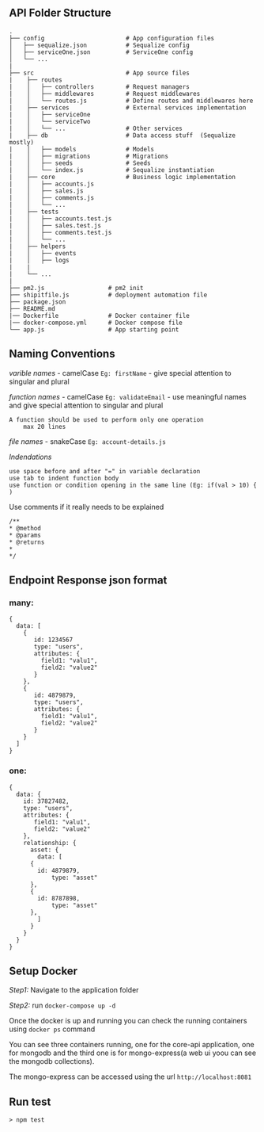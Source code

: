 ## API Folder Structure

```
.
├── config                       # App configuration files
│   ├── sequalize.json           # Sequalize config
│   ├── serviceOne.json          # ServiceOne config
│   └── ...  
|
├── src                          # App source files
|    ├── routes                  
|    │   ├── controllers         # Request managers
|    │   ├── middlewares         # Request middlewares
|    │   └── routes.js           # Define routes and middlewares here
|    ├── services                # External services implementation   
|    │   ├── serviceOne
|    │   └── serviceTwo
|    │   └── ...                 # Other services
|    ├── db                      # Data access stuff  (Sequalize mostly)
|    │   ├── models              # Models
|    │   ├── migrations          # Migrations
|    │   ├── seeds               # Seeds
|    │   └── index.js            # Sequalize instantiation
|    ├── core                    # Business logic implementation
|    │   ├── accounts.js         
|    │   ├── sales.js            
|    │   ├── comments.js              
|    │   └── ...   
|    ├── tests                    
|    │   ├── accounts.test.js         
|    │   ├── sales.test.js            
|    │   ├── comments.test.js              
|    │   └── ...  
|    ├── helpers     
|    │   ├── events         
|    │   ├── logs  
|    |
|    └── ...
|         
├── pm2.js                  # pm2 init
├── shipitfile.js           # deployment automation file
├── package.json           
├── README.md         
|── Dockerfile              # Docker container file
|── docker-compose.yml      # Docker compose file
└── app.js                  # App starting point

```

## Naming Conventions
*varible names* - camelCase `Eg: firstName` - give special attention to singular and plural

*function names* - camelCase `Eg: validateEmail` - use meaningful names and give special attention to singular and plural

	A function should be used to perform only one operation
        max 20 lines
        
*file names* - snakeCase `Eg: account-details.js`

*Indendations*

	use space before and after "=" in variable declaration
	use tab to indent function body	
	use function or condition opening in the same line (Eg: if(val > 10) { )
    
Use comments if it really needs to be explained

```
/**
* @method 
* @params 
* @returns 
*
*/
```


## Endpoint Response json format


### many:

```
{
  data: [
    {
       id: 1234567
       type: "users",
       attributes: {
         field1: "valu1",
         field2: "value2"
       }
    },
    {
       id: 4879879,
       type: "users",
       attributes: {
         field1: "valu1",
         field2: "value2"
       }
    }
  ]
}
```


### one:

```
{
  data: {
    id: 37827482,
    type: "users",
    attributes: {
       field1: "valu1",
       field2: "value2"
    },
    relationship: {
      asset: {
        data: [
	  {
	    id: 4879879,
            type: "asset"
	  },
	  {
	    id: 8787898,
            type: "asset"
	  },
        ]
      }	 
    }
  }
}
```

## Setup Docker
*Step1:* Navigate to the application folder

*Step2:* run `docker-compose up -d`

Once the docker is up and running you can check the running containers using `docker ps` command

You can see three containers running, one for the core-api application, one for mongodb and the third one is for mongo-express(a web ui yoou can see the mongodb collections).

The mongo-express can be accessed using the url `http://localhost:8081`

## Run test
`> npm test`